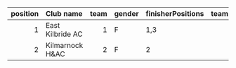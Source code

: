 |   position | Club name        |   team | gender   | finisherPositions   |   teamPoints |   penaltyPoints |   totalPoints |   totalFinishers | Website                            |
|-----------:|:-----------------|-------:|:---------|:--------------------|-------------:|----------------:|--------------:|-----------------:|:-----------------------------------|
|          1 | East Kilbride AC |      1 | F        | 1,3                 |            4 |              13 |            17 |                2 | http://www.ekac.org.uk/            |
|          2 | Kilmarnock H&AC  |      2 | F        | 2                   |            2 |              26 |            28 |                1 | http://www.kilmarnockharriers.com/ |
